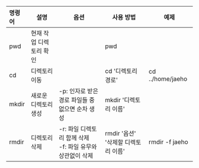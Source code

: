| 명령어   | 설명            | 옵션                                      | 사용 방법                    | 예제               |
| :---- | ------------- | --------------------------------------- | ------------------------ | ---------------- |
| pwd   | 현재 작업 디렉토리 확인 |                                         | pwd                      |                  |
| cd    | 디렉토리 이동       |                                         | cd '디렉토리 경로'             | cd ../home/jaeho |
| mkdir | 새로운 디렉토리 생성   | -p: 인자로 받은 경로 파일들 중 없으면 순차 생성           | mkdir '디렉토리 이름'          |                  |
| rmdir | 디렉토리 삭제       | -r: 파일 디렉토리 함께 삭제<br>-f: 파일 유무와 상관없이 삭제 | rmdir '옵션' '삭제할 디렉토리 이름' | rmdir -f jaeho   |
